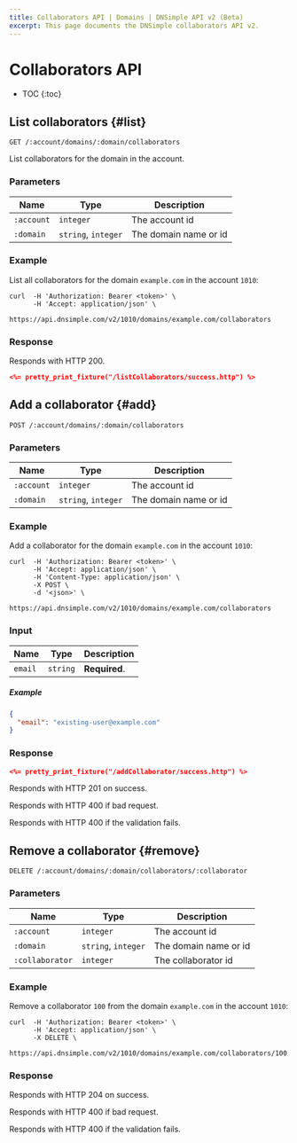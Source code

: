 ```yaml
---
title: Collaborators API | Domains | DNSimple API v2 (Beta)
excerpt: This page documents the DNSimple collaborators API v2.
---
```


# Collaborators API

* TOC
{:toc}

## List collaborators {#list}

    GET /:account/domains/:domain/collaborators

List collaborators for the domain in the account.

### Parameters

Name | Type | Description
-----|------|------------
`:account` | `integer` | The account id
`:domain` | `string`, `integer` | The domain name or id

### Example

List all collaborators for the domain `example.com` in the account `1010`:

    curl  -H 'Authorization: Bearer <token>' \
          -H 'Accept: application/json' \
          https://api.dnsimple.com/v2/1010/domains/example.com/collaborators

### Response

Responds with HTTP 200.

~~~json
<%= pretty_print_fixture("/listCollaborators/success.http") %>
~~~


## Add a collaborator {#add}

    POST /:account/domains/:domain/collaborators

### Parameters

Name | Type | Description
-----|------|------------
`:account` | `integer` | The account id
`:domain` | `string`, `integer` | The domain name or id

### Example

Add a collaborator for the domain `example.com` in the account `1010`:

    curl  -H 'Authorization: Bearer <token>' \
          -H 'Accept: application/json' \
          -H 'Content-Type: application/json' \
          -X POST \
          -d '<json>' \
          https://api.dnsimple.com/v2/1010/domains/example.com/collaborators

### Input

Name | Type | Description
-----|------|------------
`email` | `string` | **Required**.

##### Example

~~~json
{
  "email": "existing-user@example.com"
}
~~~

### Response

~~~json
<%= pretty_print_fixture("/addCollaborator/success.http") %>
~~~

Responds with HTTP 201 on success.

Responds with HTTP 400 if bad request.

Responds with HTTP 400 if the validation fails.


## Remove a collaborator {#remove}

    DELETE /:account/domains/:domain/collaborators/:collaborator

### Parameters

Name | Type | Description
-----|------|------------
`:account` | `integer` | The account id
`:domain` | `string`, `integer` | The domain name or id
`:collaborator` | `integer` | The collaborator id

### Example

Remove a collaborator `100` from the domain `example.com` in the account `1010`:

    curl  -H 'Authorization: Bearer <token>' \
          -H 'Accept: application/json' \
          -X DELETE \
          https://api.dnsimple.com/v2/1010/domains/example.com/collaborators/100

### Response

Responds with HTTP 204 on success.

Responds with HTTP 400 if bad request.

Responds with HTTP 400 if the validation fails.
